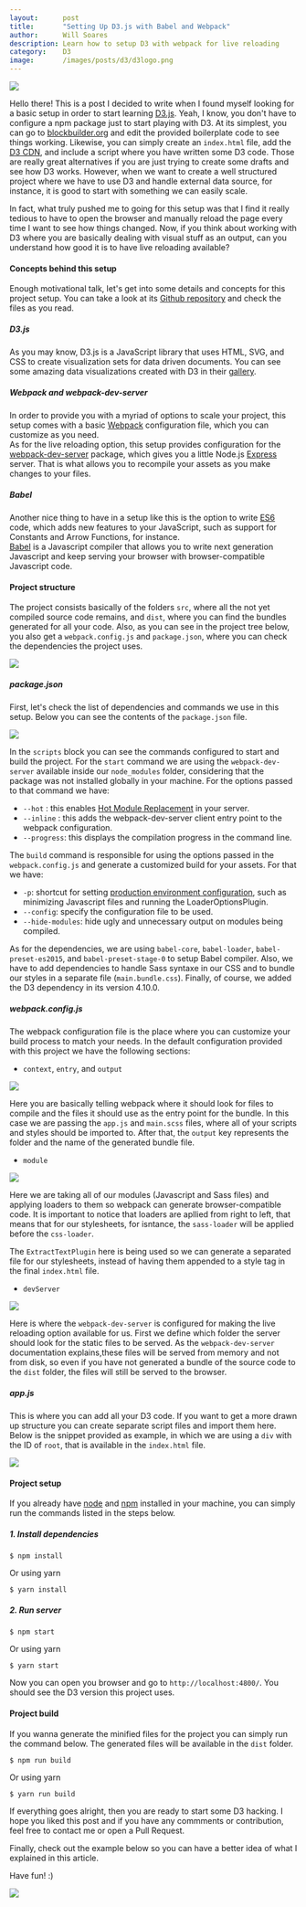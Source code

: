 ```yaml
---
layout:      post
title:       "Setting Up D3.js with Babel and Webpack"
author:      Will Soares
description: Learn how to setup D3 with webpack for live reloading
category:    D3
image:       /images/posts/d3/d3logo.png
---
```


<div class="center-align">
  <img class="responsive-img" src="/images/posts/d3/d3logo.png">
</div>

Hello there! This is a post I decided to write when I found myself looking for a basic setup in order to start learning [D3.js](https://d3js.org/). Yeah, I know, you don't have to configure a npm package just to start playing with D3. At its simplest, you can go to [blockbuilder.org](http://blockbuilder.org/) and edit the provided boilerplate code to see things working. Likewise, you can simply create an `index.html` file, add the [D3 CDN](https://cdnjs.com/libraries/d3), and include a script where you have written some D3 code. Those are really great alternatives if you are just trying to create some drafts and see how D3 works. However, when we want to create a well structured project where we have to use D3 and handle external data source, for instance, it is good to start with something we can easily scale.

In fact, what truly pushed me to going for this setup was that I find it really tedious to have to open the browser and manually reload the page every time I want to see how things changed. Now, if you think about working with D3 where you are basically dealing with visual stuff as an output, can you understand how good it is to have live reloading available?

#### Concepts behind this setup

Enough motivational talk, let's get into some details and concepts for this project setup. You can take a look at its [Github repository](https://github.com/willamesoares/learn-d3) and check the files as you read.

##### D3.js  
As you may know, D3.js is a JavaScript library that uses HTML, SVG, and CSS to create visualization sets for data driven documents. You can see some amazing data visualizations created with D3 in their [gallery](https://github.com/d3/d3/wiki/Gallery).

##### Webpack and webpack-dev-server
In order to provide you with a myriad of options to scale your project, this setup comes with a basic [Webpack](https://webpack.js.org/) configuration file, which you can customize as you need.  
As for the live reloading option, this setup provides configuration for the [webpack-dev-server](https://webpack.github.io/docs/webpack-dev-server.html) package, which gives you a little Node.js [Express](http://expressjs.com/) server. That is what allows you to recompile your assets as you make changes to your files.

##### Babel
Another nice thing to have in a setup like this is the option to write [ES6](http://es6-features.org/#Constants) code, which adds new features to your JavaScript, such as support for Constants and Arrow Functions, for instance.  
[Babel](https://babeljs.io/) is a Javascript compiler that allows you to write next generation Javascript and keep serving your browser with browser-compatible Javascript code.

#### Project structure
The project consists basically of the folders `src`, where all the not yet compiled source code remains, and `dist`, where you can find the bundles generated for all your code. Also, as you can see in the project tree below, you also get a `webpack.config.js` and `package.json`, where you can check the dependencies the project uses.

<div class="align-center">
  <img class="responsive-img" src="/images/posts/d3/project-tree.png">
</div>

##### package.json
First, let's check the list of dependencies and commands we use in this setup. Below you can see the contents of the `package.json` file.

<div class="align-center">
  <img class="responsive-img" src="/images/posts/d3/packagejson.png">
</div>

In the `scripts` block you can see the commands configured to start and build the project. For the `start` command we are using the `webpack-dev-server` available inside our `node_modules` folder, considering that the package was not installed globally in your machine. For the options passed to that command we have:
 - `--hot`     : this enables [Hot Module Replacement](https://webpack.github.io/docs/webpack-dev-server.html#hot-module-replacement-with-inline-mode-on-cli) in your server.
 - `--inline`  : this adds the webpack-dev-server client entry point to the webpack configuration.
 - `--progress`:  this displays the compilation progress in the command line.

The `build` command is responsible for using the options passed in the `webpack.config.js` and generate a customized build for your assets. For that we have:
 - `-p`: shortcut for setting [production environment configuration](https://webpack.js.org/guides/production/), such as minimizing Javascript files and running the LoaderOptionsPlugin.
 - `--config`: specify the configuration file to be used.
 - `--hide-modules`: hide ugly and unnecessary output on modules being compiled.  

As for the dependencies, we are using `babel-core`, `babel-loader`, `babel-preset-es2015`, and `babel-preset-stage-0` to setup Babel compiler. Also, we have to add dependencies to handle Sass syntaxe in our CSS and to bundle our styles in a separate file (`main.bundle.css`). Finally, of course, we added the D3 dependency in its version 4.10.0.

##### webpack.config.js
The webpack configuration file is the place where you can customize your build process to match your needs. In the default configuration provided with this project we have the following sections:

 - `context`, `entry`, and `output`

 <div class="align-center">
   <img class="responsive-img" src="/images/posts/d3/webpackcontext.png">
 </div>

 Here you are basically telling webpack where it should look for files to compile and the files it should use as the entry point for the bundle. In this case we are passing the `app.js` and `main.scss` files, where all of your scripts and styles should be imported to. After that, the `output` key represents the folder and the name of the generated bundle file.

 - `module`

 <div class="align-center">
   <img class="responsive-img" src="/images/posts/d3/webpackmodule.png">
 </div>

 Here we are taking all of our modules (Javascript and Sass files) and applying loaders to them so webpack can generate browser-compatible code. It is important to notice that loaders are apllied from right to left, that means that for our stylesheets, for isntance, the `sass-loader` will be applied before the `css-loader`.

 The `ExtractTextPlugin` here is being used so we can generate a separated file for our stylesheets, instead of having them appended to a style tag in the final `index.html` file.

 - `devServer`

 <div class="align-center">
   <img class="responsive-img" src="/images/posts/d3/webpackdevserver.png">
 </div>

 Here is where the  `webpack-dev-server` is configured for making the live reloading option available for us. First we define which folder the server should look for the static files to be served. As the `webpack-dev-server` documentation explains,these files will be served from memory and not from disk, so even if you have not generated a bundle of the source code to the `dist` folder, the files will still be served to the browser.

##### app.js
This is where you can add all your D3 code. If you want to get a more drawn up structure you can create separate script files and import them here. Below is the snippet provided as example, in which we are using a `div` with the ID of `root`, that is available in the `index.html` file.

<div class="align-center">
  <img class="responsive-img" src="/images/posts/d3/appjs.png">
</div>

#### Project setup
If you already have [node](https://nodejs.org/en/) and [npm](https://www.npmjs.com/get-npm?utm_source=house&utm_medium=homepage&utm_campaign=free%20orgs&utm_term=Install%20npm) installed in your machine, you can simply run the commands listed in the steps below.

##### 1. Install dependencies
```
$ npm install
```
Or using yarn
```
$ yarn install
```

##### 2. Run server
```
$ npm start
```
Or using yarn
```
$ yarn start
```

Now you can open you browser and go to `http://localhost:4800/`. You should see the D3 version this project uses.

#### Project build

If you wanna generate the minified files for the project you can simply run the command below. The generated files will be available in the `dist` folder.

```
$ npm run build
```
Or using yarn
```
$ yarn run build
```

If everything goes alright, then you are ready to start some D3 hacking. I hope you liked this post and if you have any commments or contribution, feel free to contact me or open a Pull Request.

Finally, check out the example below so you can have a better idea of what I explained in this article.

Have fun! :)

<div class="align-center">
  <img class="responsive-img" src="/images/posts/d3/d3example.gif">
</div>
